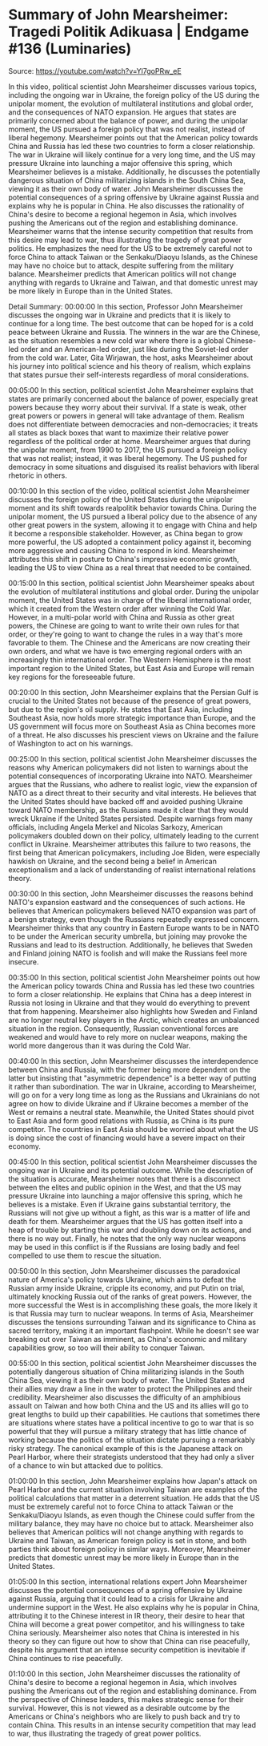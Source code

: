# Summary of John Mearsheimer: Tragedi Politik Adikuasa | Endgame #136 (Luminaries)

Source: https://youtube.com/watch?v=Yl7goPRw_eE

In this video, political scientist John Mearsheimer discusses various topics, including the ongoing war in Ukraine, the foreign policy of the US during the unipolar moment, the evolution of multilateral institutions and global order, and the consequences of NATO expansion. He argues that states are primarily concerned about the balance of power, and during the unipolar moment, the US pursued a foreign policy that was not realist, instead of liberal hegemony. Mearsheimer points out that the American policy towards China and Russia has led these two countries to form a closer relationship. The war in Ukraine will likely continue for a very long time, and the US may pressure Ukraine into launching a major offensive this spring, which Mearsheimer believes is a mistake. Additionally, he discusses the potentially dangerous situation of China militarizing islands in the South China Sea, viewing it as their own body of water.
John Mearsheimer discusses the potential consequences of a spring offensive by Ukraine against Russia and explains why he is popular in China. He also discusses the rationality of China's desire to become a regional hegemon in Asia, which involves pushing the Americans out of the region and establishing dominance. Mearsheimer warns that the intense security competition that results from this desire may lead to war, thus illustrating the tragedy of great power politics. He emphasizes the need for the US to be extremely careful not to force China to attack Taiwan or the Senkaku/Diaoyu Islands, as the Chinese may have no choice but to attack, despite suffering from the military balance. Mearsheimer predicts that American politics will not change anything with regards to Ukraine and Taiwan, and that domestic unrest may be more likely in Europe than in the United States.

Detail Summary: 
00:00:00
In this section, Professor John Mearsheimer discusses the ongoing war in Ukraine and predicts that it is likely to continue for a long time. The best outcome that can be hoped for is a cold peace between Ukraine and Russia. The winners in the war are the Chinese, as the situation resembles a new cold war where there is a global Chinese-led order and an American-led order, just like during the Soviet-led order from the cold war. Later, Gita Wirjawan, the host, asks Mearsheimer about his journey into political science and his theory of realism, which explains that states pursue their self-interests regardless of moral considerations.

00:05:00
In this section, political scientist John Mearsheimer explains that states are primarily concerned about the balance of power, especially great powers because they worry about their survival. If a state is weak, other great powers or powers in general will take advantage of them. Realism does not differentiate between democracies and non-democracies; it treats all states as black boxes that want to maximize their relative power regardless of the political order at home. Mearsheimer argues that during the unipolar moment, from 1990 to 2017, the US pursued a foreign policy that was not realist; instead, it was liberal hegemony. The US pushed for democracy in some situations and disguised its realist behaviors with liberal rhetoric in others.

00:10:00
In this section of the video, political scientist John Mearsheimer discusses the foreign policy of the United States during the unipolar moment and its shift towards realpolitik behavior towards China. During the unipolar moment, the US pursued a liberal policy due to the absence of any other great powers in the system, allowing it to engage with China and help it become a responsible stakeholder. However, as China began to grow more powerful, the US adopted a containment policy against it, becoming more aggressive and causing China to respond in kind. Mearsheimer attributes this shift in posture to China's impressive economic growth, leading the US to view China as a real threat that needed to be contained.

00:15:00
In this section, political scientist John Mearsheimer speaks about the evolution of multilateral institutions and global order. During the unipolar moment, the United States was in charge of the liberal international order, which it created from the Western order after winning the Cold War. However, in a multi-polar world with China and Russia as other great powers, the Chinese are going to want to write their own rules for that order, or they're going to want to change the rules in a way that's more favorable to them. The Chinese and the Americans are now creating their own orders, and what we have is two emerging regional orders with an increasingly thin international order. The Western Hemisphere is the most important region to the United States, but East Asia and Europe will remain key regions for the foreseeable future.

00:20:00
In this section, John Mearsheimer explains that the Persian Gulf is crucial to the United States not because of the presence of great powers, but due to the region's oil supply. He states that East Asia, including Southeast Asia, now holds more strategic importance than Europe, and the US government will focus more on Southeast Asia as China becomes more of a threat. He also discusses his prescient views on Ukraine and the failure of Washington to act on his warnings.

00:25:00
In this section, political scientist John Mearsheimer discusses the reasons why American policymakers did not listen to warnings about the potential consequences of incorporating Ukraine into NATO. Mearsheimer argues that the Russians, who adhere to realist logic, view the expansion of NATO as a direct threat to their security and vital interests. He believes that the United States should have backed off and avoided pushing Ukraine toward NATO membership, as the Russians made it clear that they would wreck Ukraine if the United States persisted. Despite warnings from many officials, including Angela Merkel and Nicolas Sarkozy, American policymakers doubled down on their policy, ultimately leading to the current conflict in Ukraine. Mearsheimer attributes this failure to two reasons, the first being that American policymakers, including Joe Biden, were especially hawkish on Ukraine, and the second being a belief in American exceptionalism and a lack of understanding of realist international relations theory.

00:30:00
In this section, John Mearsheimer discusses the reasons behind NATO's expansion eastward and the consequences of such actions. He believes that American policymakers believed NATO expansion was part of a benign strategy, even though the Russians repeatedly expressed concern. Mearsheimer thinks that any country in Eastern Europe wants to be in NATO to be under the American security umbrella, but joining may provoke the Russians and lead to its destruction. Additionally, he believes that Sweden and Finland joining NATO is foolish and will make the Russians feel more insecure.

00:35:00
In this section, political scientist John Mearsheimer points out how the American policy towards China and Russia has led these two countries to form a closer relationship. He explains that China has a deep interest in Russia not losing in Ukraine and that they would do everything to prevent that from happening. Mearsheimer also highlights how Sweden and Finland are no longer neutral key players in the Arctic, which creates an unbalanced situation in the region. Consequently, Russian conventional forces are weakened and would have to rely more on nuclear weapons, making the world more dangerous than it was during the Cold War.

00:40:00
In this section, John Mearsheimer discusses the interdependence between China and Russia, with the former being more dependent on the latter but insisting that "asymmetric dependence" is a better way of putting it rather than subordination. The war in Ukraine, according to Mearsheimer, will go on for a very long time as long as the Russians and Ukrainians do not agree on how to divide Ukraine and if Ukraine becomes a member of the West or remains a neutral state. Meanwhile, the United States should pivot to East Asia and form good relations with Russia, as China is its pure competitor. The countries in East Asia should be worried about what the US is doing since the cost of financing would have a severe impact on their economy.

00:45:00
In this section, political scientist John Mearsheimer discusses the ongoing war in Ukraine and its potential outcome. While the description of the situation is accurate, Mearsheimer notes that there is a disconnect between the elites and public opinion in the West, and that the US may pressure Ukraine into launching a major offensive this spring, which he believes is a mistake. Even if Ukraine gains substantial territory, the Russians will not give up without a fight, as this war is a matter of life and death for them. Mearsheimer argues that the US has gotten itself into a heap of trouble by starting this war and doubling down on its actions, and there is no way out. Finally, he notes that the only way nuclear weapons may be used in this conflict is if the Russians are losing badly and feel compelled to use them to rescue the situation.

00:50:00
In this section, John Mearsheimer discusses the paradoxical nature of America's policy towards Ukraine, which aims to defeat the Russian army inside Ukraine, cripple its economy, and put Putin on trial, ultimately knocking Russia out of the ranks of great powers. However, the more successful the West is in accomplishing these goals, the more likely it is that Russia may turn to nuclear weapons. In terms of Asia, Mearsheimer discusses the tensions surrounding Taiwan and its significance to China as sacred territory, making it an important flashpoint. While he doesn't see war breaking out over Taiwan as imminent, as China's economic and military capabilities grow, so too will their ability to conquer Taiwan.

00:55:00
In this section, political scientist John Mearsheimer discusses the potentially dangerous situation of China militarizing islands in the South China Sea, viewing it as their own body of water. The United States and their allies may draw a line in the water to protect the Philippines and their credibility. Mearsheimer also discusses the difficulty of an amphibious assault on Taiwan and how both China and the US and its allies will go to great lengths to build up their capabilities. He cautions that sometimes there are situations where states have a political incentive to go to war that is so powerful that they will pursue a military strategy that has little chance of working because the politics of the situation dictate pursuing a remarkably risky strategy. The canonical example of this is the Japanese attack on Pearl Harbor, where their strategists understood that they had only a sliver of a chance to win but attacked due to politics.

01:00:00
In this section, John Mearsheimer explains how Japan's attack on Pearl Harbor and the current situation involving Taiwan are examples of the political calculations that matter in a deterrent situation. He adds that the US must be extremely careful not to force China to attack Taiwan or the Senkaku/Diaoyu Islands, as even though the Chinese could suffer from the military balance, they may have no choice but to attack. Mearsheimer also believes that American politics will not change anything with regards to Ukraine and Taiwan, as American foreign policy is set in stone, and both parties think about foreign policy in similar ways. Moreover, Mearsheimer predicts that domestic unrest may be more likely in Europe than in the United States.

01:05:00
In this section, international relations expert John Mearsheimer discusses the potential consequences of a spring offensive by Ukraine against Russia, arguing that it could lead to a crisis for Ukraine and undermine support in the West. He also explains why he is popular in China, attributing it to the Chinese interest in IR theory, their desire to hear that China will become a great power competitor, and his willingness to take China seriously. Mearsheimer also notes that China is interested in his theory so they can figure out how to show that China can rise peacefully, despite his argument that an intense security competition is inevitable if China continues to rise peacefully.

01:10:00
In this section, John Mearsheimer discusses the rationality of China's desire to become a regional hegemon in Asia, which involves pushing the Americans out of the region and establishing dominance. From the perspective of Chinese leaders, this makes strategic sense for their survival. However, this is not viewed as a desirable outcome by the Americans or China's neighbors who are likely to push back and try to contain China. This results in an intense security competition that may lead to war, thus illustrating the tragedy of great power politics.

